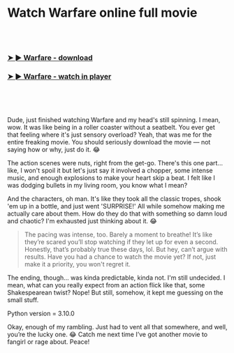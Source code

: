 <h1>Watch Warfare online full movie</h1>


<br><br>

<h3><a href="https://Michaels-exonfusra1977.github.io/hggvblnplu/">➤ ► Warfare - download</a></h3> 
<h3><a href="https://Michaels-exonfusra1977.github.io/hggvblnplu/">➤ ► Warfare - watch in player</a></h3>


<br><br><br>


Dude, just finished watching Warfare and my head's still spinning. I mean, wow. It was like being in a roller coaster without a seatbelt. You ever get that feeling where it's just sensory overload? Yeah, that was me for the entire freaking movie. You should seriously download the movie — not saying how or why, just do it. 😂

The action scenes were nuts, right from the get-go. There's this one part... like, I won't spoil it but let's just say it involved a chopper, some intense music, and enough explosions to make your heart skip a beat. I felt like I was dodging bullets in my living room, you know what I mean?

And the characters, oh man. It's like they took all the classic tropes, shook 'em up in a bottle, and just went 'SURPRISE!' All while somehow making me actually care about them. How do they do that with something so damn loud and chaotic? I'm exhausted just thinking about it. 😂

> The pacing was intense, too. Barely a moment to breathe! It’s like they’re scared you’ll stop watching if they let up for even a second. Honestly, that’s probably true these days, lol. But hey, can’t argue with results. Have you had a chance to watch the movie yet? If not, just make it a priority, you won't regret it.

The ending, though... was kinda predictable, kinda not. I'm still undecided. I mean, what can you really expect from an action flick like that, some Shakespearean twist? Nope! But still, somehow, it kept me guessing on the small stuff. 

Python version = 3.10.0

Okay, enough of my rambling. Just had to vent all that somewhere, and well, you’re the lucky one. 😂 Catch me next time I’ve got another movie to fangirl or rage about. Peace!
